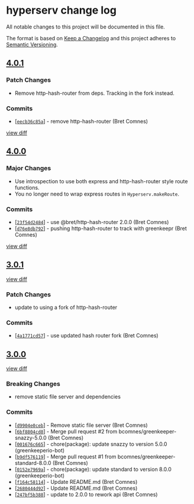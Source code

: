 # hyperserv change log

All notable changes to this project will be documented in this file.

The format is based on [Keep a Changelog](http://keepachangelog.com/) and this project adheres to [Semantic Versioning](http://semver.org/).

## [4.0.1](https://github.com/bcomnes/hyperserv/releases/v4.0.1)

### Patch Changes

- Remove http-hash-router from deps.  Tracking in the fork instead.

### Commits

* [[`eecb36c85a`](https://github.com/bcomnes/hyperserv/commit/eecb36c85a)] - remove http-hash-router (Bret Comnes)


[view diff](https://github.com/bcomnes/hyperserv/compare/v4.0.0...v4.0.1)

## [4.0.0](https://github.com/bcomnes/hyperserv/releases/v4.0.0)

### Major Changes

- Use introspection to use both express and http-hash-router style route functions.
- You no longer need to wrap express routes in `Hyperserv.makeRoute`.

### Commits

* [[`23f54d2484`](https://github.com/bcomnes/hyperserv/commit/23f54d2484)] - use @bret/http-hash-router 2.0.0 (Bret Comnes)
* [[`d76e8db792`](https://github.com/bcomnes/hyperserv/commit/d76e8db792)] - pushing http-hash-router to track with greenkeepr (Bret Comnes)

[view diff](https://github.com/bcomnes/hyperserv/compare/v3.0.1...v4.0.0)

## [3.0.1](https://github.com/bcomnes/hyperserv/releases/v3.0.1)

[view diff](https://github.com/bcomnes/hyperserv/compare/v3.0.0...v3.0.1)

### Patch Changes

- update to using a fork of http-hash-router

### Commits

* [[`4a1771cd57`](https://github.com/bcomnes/hyperserv/commit/4a1771cd57)] - use updated hash router fork (Bret Comnes)

## [3.0.0](https://github.com/bcomnes/hyperserv/releases/v3.0.0)

[view diff](https://github.com/bcomnes/hyperserv/compare/v2.0.0...v3.0.0)

### Breaking Changes

- remove static file server and dependencies

### Commits

* [[`d9904e0ceb`](https://github.com/bcomnes/hyperserv/commit/d9904e0ceb)] - Remove static file server (Bret Comnes)
* [[`6bf8804cd8`](https://github.com/bcomnes/hyperserv/commit/6bf8804cd8)] - Merge pull request #2 from bcomnes/greenkeeper-snazzy-5.0.0 (Bret Comnes)
* [[`001676c665`](https://github.com/bcomnes/hyperserv/commit/001676c665)] - chore(package): update snazzy to version 5.0.0 (greenkeeperio-bot)
* [[`b9df576119`](https://github.com/bcomnes/hyperserv/commit/b9df576119)] - Merge pull request #1 from bcomnes/greenkeeper-standard-8.0.0 (Bret Comnes)
* [[`0152e7969a`](https://github.com/bcomnes/hyperserv/commit/0152e7969a)] - chore(package): update standard to version 8.0.0 (greenkeeperio-bot)
* [[`f164c58114`](https://github.com/bcomnes/hyperserv/commit/f164c58114)] - Update README.md (Bret Comnes)
* [[`2680444d92`](https://github.com/bcomnes/hyperserv/commit/2680444d92)] - Update README.md (Bret Comnes)
* [[`247bf5b388`](https://github.com/bcomnes/hyperserv/commit/247bf5b388)] - update to 2.0.0 to rework api (Bret Comnes)
